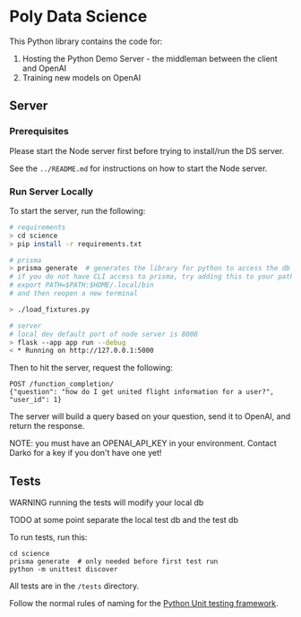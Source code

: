 # Poly Data Science

This Python library contains the code for:

1. Hosting the Python Demo Server - the middleman between the client and OpenAI
2. Training new models on OpenAI

## Server

### Prerequisites

Please start the Node server first before trying to install/run the DS server.

See the `../README.md` for instructions on how to start the Node server.

### Run Server Locally

To start the server, run the following:

```bash
# requirements
> cd science
> pip install -r requirements.txt

# prisma
> prisma generate  # generates the library for python to access the db
# if you do not have CLI access to prisma, try adding this to your path in your bashrc:
# export PATH=$PATH:$HOME/.local/bin
# and then reopen a new terminal

> ./load_fixtures.py

# server
# local dev default port of node server is 8000
> flask --app app run --debug
< * Running on http://127.0.0.1:5000
```

Then to hit the server, request the following:

```
POST /function_completion/
{"question": "how do I get united flight information for a user?", "user_id": 1}
```


The server will build a query based on your question, send it to OpenAI, and return the response.

NOTE: you must have an OPENAI_API_KEY in your environment. Contact Darko for a key if you don't have one yet!

## Tests

WARNING running the tests will modify your local db

TODO at some point separate the local test db and the test db

To run tests, run this:

```
cd science
prisma generate  # only needed before first test run
python -m unittest discover
```

All tests are in the `/tests` directory.

Follow the normal rules of naming for the [Python Unit testing framework](https://docs.python.org/3/library/unittest.html).